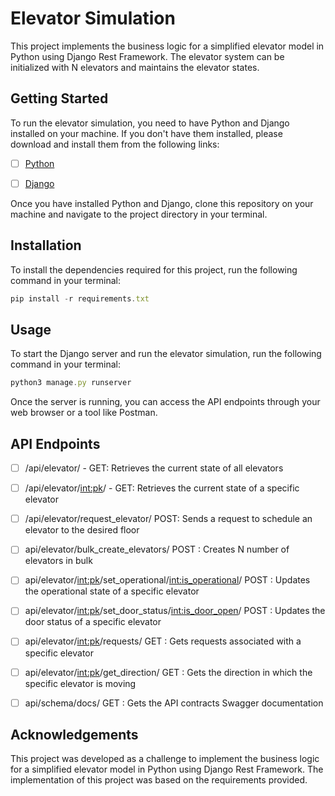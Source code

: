 # Elevator Simulation

This project implements the business logic for a simplified elevator model in Python using Django Rest Framework. The elevator system can be initialized with N elevators and maintains the elevator states.

## Getting Started
To run the elevator simulation, you need to have Python and Django installed on your machine. If you don't have them installed, please download and install them from the following links:

- [ ] [Python](https://www.python.org/downloads/)
- [ ] [Django](https://www.djangoproject.com/)



Once you have installed Python and Django, clone this repository on your machine and navigate to the project directory in your terminal.

## Installation
To install the dependencies required for this project, run the following command in your terminal:

```js
pip install -r requirements.txt
```

## Usage
To start the Django server and run the elevator simulation, run the following command in your terminal:

```js
python3 manage.py runserver
```

Once the server is running, you can access the API endpoints through your web browser or a tool like Postman.

## API Endpoints

  - [ ] /api/elevator/ - GET: Retrieves the current state of all elevators
  - [ ] /api/elevator/<int:pk>/ - GET: Retrieves the current state of a specific elevator
  - [ ] /api/elevator/request_elevator/ POST: Sends a request to schedule an elevator to the desired floor
  - [ ] api/elevator/bulk_create_elevators/ POST : Creates N number of elevators in bulk
  - [ ] api/elevator/<int:pk>/set_operational/<int:is_operational>/ POST : Updates the operational state of a specific elevator
  - [ ] api/elevator/<int:pk>/set_door_status/<int:is_door_open>/ POST : Updates the door status of a specific elevator
  - [ ] api/elevator/<int:pk>/requests/ GET : Gets requests associated with a specific elevator
  - [ ] api/elevator/<int:pk>/get_direction/ GET : Gets the direction in which the specific elevator is moving
  - [ ] api/schema/docs/ GET : Gets the API contracts Swagger documentation


## Acknowledgements
This project was developed as a challenge to implement the business logic for a simplified elevator model in Python using Django Rest Framework. The implementation of this project was based on the requirements provided.

